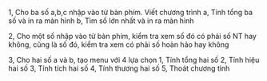 1, Cho ba số a,b,c nhập vào từ bàn phím. Viết chương trình a, Tính tổng ba số và in ra màn hình b, Tìm số lớn nhất và in ra màn hình

2, Cho một số nhập vào từ bàn phím, kiểm tra xem số đó có phải số NT hay không, cũng là số đó, kiểm tra xem có phải số hoàn hảo hay không

3, Cho hai số a và b, tạo menu với 4 lựa chọn 1, Tính tổng hai số 2, Tính hiệu hai số 3, Tính tích hai số 4, Tính thương hai số 5, Thoát chương tình
